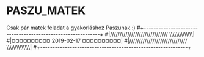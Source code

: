 # PASZU_MATEK
Csak pár matek feladat a gyakorláshoz Paszunak :)
#+------------------------------------------------------------+
#|////////////////////////////// \\\\\\\\\\\\\\\\\\\\\\\\\\\\\|
#|¤¤¤¤¤¤¤¤¤¤             2019-02-17                 ¤¤¤¤¤¤¤¤¤¤|
#|////////////////////////////// \\\\\\\\\\\\\\\\\\\\\\\\\\\\\|
#+------------------------------------------------------------+
